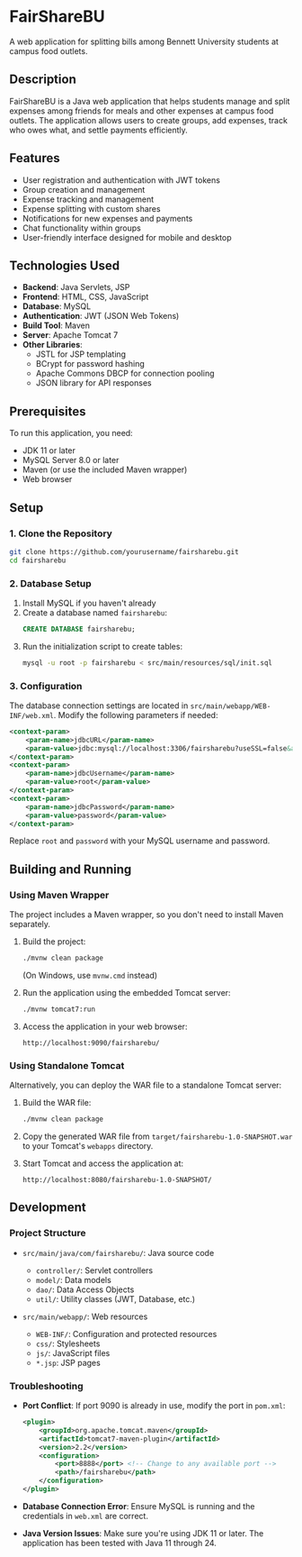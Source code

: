 # FairShareBU

A web application for splitting bills among Bennett University students at campus food outlets.

## Description

FairShareBU is a Java web application that helps students manage and split expenses among friends for meals and other expenses at campus food outlets. The application allows users to create groups, add expenses, track who owes what, and settle payments efficiently.

## Features

- User registration and authentication with JWT tokens
- Group creation and management
- Expense tracking and management
- Expense splitting with custom shares
- Notifications for new expenses and payments
- Chat functionality within groups
- User-friendly interface designed for mobile and desktop

## Technologies Used

- **Backend**: Java Servlets, JSP
- **Frontend**: HTML, CSS, JavaScript
- **Database**: MySQL
- **Authentication**: JWT (JSON Web Tokens)
- **Build Tool**: Maven
- **Server**: Apache Tomcat 7
- **Other Libraries**: 
  - JSTL for JSP templating
  - BCrypt for password hashing
  - Apache Commons DBCP for connection pooling
  - JSON library for API responses

## Prerequisites

To run this application, you need:

- JDK 11 or later
- MySQL Server 8.0 or later
- Maven (or use the included Maven wrapper)
- Web browser

## Setup

### 1. Clone the Repository

```bash
git clone https://github.com/yourusername/fairsharebu.git
cd fairsharebu
```

### 2. Database Setup

1. Install MySQL if you haven't already
2. Create a database named `fairsharebu`:
   ```sql
   CREATE DATABASE fairsharebu;
   ```
3. Run the initialization script to create tables:
   ```bash
   mysql -u root -p fairsharebu < src/main/resources/sql/init.sql
   ```

### 3. Configuration

The database connection settings are located in `src/main/webapp/WEB-INF/web.xml`. Modify the following parameters if needed:

```xml
<context-param>
    <param-name>jdbcURL</param-name>
    <param-value>jdbc:mysql://localhost:3306/fairsharebu?useSSL=false&amp;allowPublicKeyRetrieval=true</param-value>
</context-param>
<context-param>
    <param-name>jdbcUsername</param-name>
    <param-value>root</param-value>
</context-param>
<context-param>
    <param-name>jdbcPassword</param-name>
    <param-value>password</param-value>
</context-param>
```

Replace `root` and `password` with your MySQL username and password.

## Building and Running

### Using Maven Wrapper

The project includes a Maven wrapper, so you don't need to install Maven separately.

1. Build the project:
   ```bash
   ./mvnw clean package
   ```
   (On Windows, use `mvnw.cmd` instead)

2. Run the application using the embedded Tomcat server:
   ```bash
   ./mvnw tomcat7:run
   ```

3. Access the application in your web browser:
   ```
   http://localhost:9090/fairsharebu/
   ```

### Using Standalone Tomcat

Alternatively, you can deploy the WAR file to a standalone Tomcat server:

1. Build the WAR file:
   ```bash
   ./mvnw clean package
   ```

2. Copy the generated WAR file from `target/fairsharebu-1.0-SNAPSHOT.war` to your Tomcat's `webapps` directory.

3. Start Tomcat and access the application at:
   ```
   http://localhost:8080/fairsharebu-1.0-SNAPSHOT/
   ```

## Development

### Project Structure

- `src/main/java/com/fairsharebu/`: Java source code
  - `controller/`: Servlet controllers
  - `model/`: Data models
  - `dao/`: Data Access Objects
  - `util/`: Utility classes (JWT, Database, etc.)
  
- `src/main/webapp/`: Web resources
  - `WEB-INF/`: Configuration and protected resources
  - `css/`: Stylesheets
  - `js/`: JavaScript files
  - `*.jsp`: JSP pages

### Troubleshooting

- **Port Conflict**: If port 9090 is already in use, modify the port in `pom.xml`:
  ```xml
  <plugin>
      <groupId>org.apache.tomcat.maven</groupId>
      <artifactId>tomcat7-maven-plugin</artifactId>
      <version>2.2</version>
      <configuration>
          <port>8888</port> <!-- Change to any available port -->
          <path>/fairsharebu</path>
      </configuration>
  </plugin>
  ```

- **Database Connection Error**: Ensure MySQL is running and the credentials in `web.xml` are correct.

- **Java Version Issues**: Make sure you're using JDK 11 or later. The application has been tested with Java 11 through 24.




